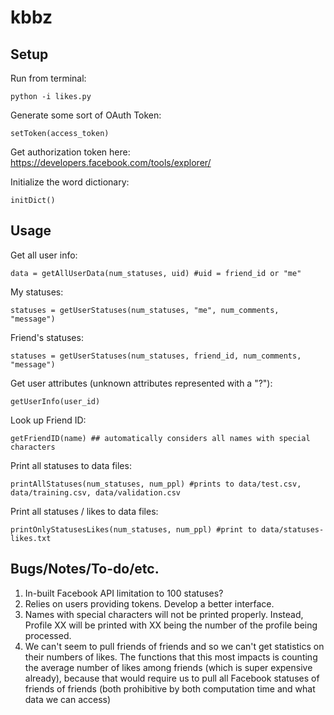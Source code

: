 kbbz
==========

Setup
----------

Run from terminal:

	python -i likes.py

Generate some sort of OAuth Token:

	setToken(access_token)

Get authorization token here: https://developers.facebook.com/tools/explorer/

Initialize the word dictionary:

	initDict()

Usage
----------

Get all user info:

	data = getAllUserData(num_statuses, uid) #uid = friend_id or "me"

My statuses:

	statuses = getUserStatuses(num_statuses, "me", num_comments, "message")
	
Friend's statuses:

	statuses = getUserStatuses(num_statuses, friend_id, num_comments, "message")

Get user attributes (unknown attributes represented with a "?"):

	getUserInfo(user_id)
	
Look up Friend ID:

	getFriendID(name) ## automatically considers all names with special characters

Print all statuses to data files:

	printAllStatuses(num_statuses, num_ppl) #prints to data/test.csv, data/training.csv, data/validation.csv

Print all statuses / likes to data files:

	printOnlyStatusesLikes(num_statuses, num_ppl) #print to data/statuses-likes.txt




Bugs/Notes/To-do/etc.
----------

1. In-built Facebook API limitation to 100 statuses?
2. Relies on users providing tokens. Develop a better interface.
3. Names with special characters will not be printed properly. Instead, Profile XX will be
   printed with XX being the number of the profile being processed.
4. We can't seem to pull friends of friends and so we can't get statistics on their numbers of likes.
   The functions that this most impacts is counting the average number of likes among friends
   (which is super expensive already), because that would require us to pull all Facebook statuses of
   friends of friends (both prohibitive by both computation time and what data we can access)
